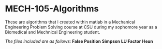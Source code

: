 # MECH-105-Algorithms
These are algorithms that I created within matlab in a Mechanical Engineering Problem Solving course at CSU during my sophomore year as a Biomedical and Mechnical Engineering student.

*The files included are as follows:*
  **False Position**
  **Simpson**
  **LU Factor**
  **Heun**
